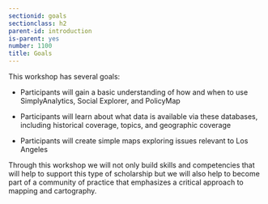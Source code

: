 ```yaml
---
sectionid: goals
sectionclass: h2
parent-id: introduction
is-parent: yes
number: 1100
title: Goals
---
```


This workshop has several goals:

-  Participants will gain a basic understanding of how and when to use SimplyAnalytics, Social Explorer, and PolicyMap  

-  Participants will learn about what data is available via these databases, including historical coverage, topics, and geographic coverage  

-  Participants will create simple maps exploring issues relevant to Los Angeles


Through this workshop we will not only build skills and competencies that will help to support this type of scholarship but we will also help to become part of a community of practice that emphasizes a critical approach to mapping and cartography. 
 


